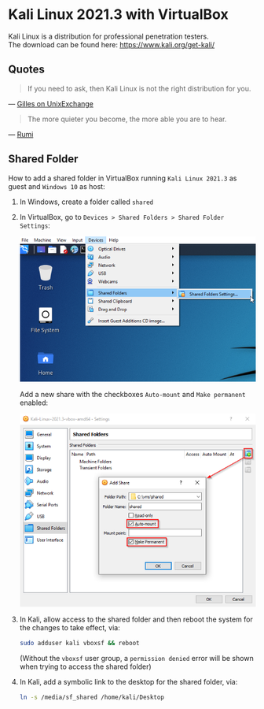 # Kali Linux 2021.3 with VirtualBox

Kali Linux is a distribution for professional penetration testers.  
The download can be found here: <https://www.kali.org/get-kali/>

## Quotes

> If you need to ask, then Kali Linux is not the right distribution for you.

&mdash; [Gilles on UnixExchange](https://unix.meta.stackexchange.com/a/5361/224262)

> The more quieter you become, the more able you are to hear.

&mdash; [Rumi](https://www.goodreads.com/quotes/6822193-the-quieter-you-become-the-more-you-are-able-to)

## Shared Folder

How to add a shared folder in VirtualBox running `Kali Linux 2021.3` as guest and `Windows 10` as host:

1. In Windows, create a folder called `shared`

1. In VirtualBox, go to `Devices > Shared Folders > Shared Folder Settings`:

   ![vb-settings][1]

   Add a new share with the checkboxes `Auto-mount` and `Make permanent` enabled:

   ![vb-settings][2]

1. In Kali, allow access to the shared folder and then reboot the system for the changes to take effect, via:

   ```sh
   sudo adduser kali vboxsf && reboot
   ```

   (Without the `vboxsf` user group, a `permission denied` error will be shown when trying to access the shared folder)

1. In Kali, add a symbolic link to the desktop for the shared folder, via:

   ```sh
   ln -s /media/sf_shared /home/kali/Desktop
   ```

[1]: ./imgs/kali_1.png
[2]: ./imgs/kali_2.png
